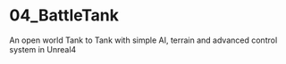 # 04_BattleTank
An open world Tank to Tank with simple AI, terrain and advanced control system in Unreal4
